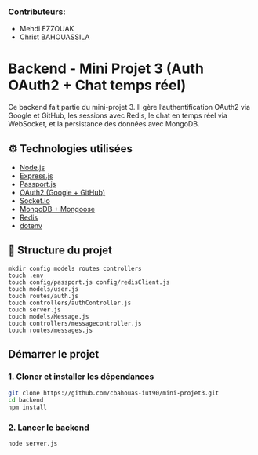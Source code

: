 ### Contributeurs:

* Mehdi EZZOUAK
* Christ BAHOUASSILA

# Backend - Mini Projet 3 (Auth OAuth2 + Chat temps réel)

Ce backend fait partie du mini-projet 3. Il gère l’authentification OAuth2 via Google et GitHub, les sessions avec Redis, le chat en temps réel via WebSocket, et la persistance des données avec MongoDB.


## ⚙️ Technologies utilisées

- [Node.js](https://nodejs.org/)
- [Express.js](https://expressjs.com/)
- [Passport.js](http://www.passportjs.org/)
- [OAuth2 (Google + GitHub)](https://developers.google.com/identity)
- [Socket.io](https://socket.io/)
- [MongoDB + Mongoose](https://mongoosejs.com/)
- [Redis](https://redis.io/)
- [dotenv](https://github.com/motdotla/dotenv)

## 📁 Structure du projet

```
mkdir config models routes controllers
touch .env
touch config/passport.js config/redisClient.js
touch models/user.js
touch routes/auth.js
touch controllers/authController.js
touch server.js
touch models/Message.js
touch controllers/messagecontroller.js
touch routes/messages.js
```

##  Démarrer le projet

### 1. Cloner et installer les dépendances

```bash
git clone https://github.com/cbahouas-iut90/mini-projet3.git
cd backend
npm install
```

### 2. Lancer le backend

```
node server.js
```